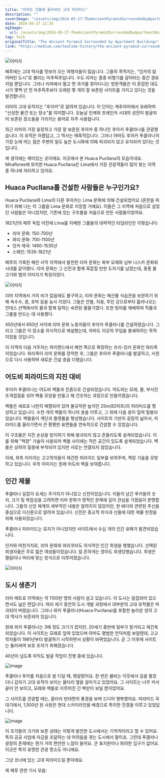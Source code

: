 ```yaml
---
title: "아파트 건물에 둘러싸인 고대 피라미드"
description: ""
coverImage: "/assets/img/2024-05-27-TheAncientPyramidSurroundedbyApartmentBuildings_0.png"
date: 2024-05-27 21:35
ogImage: 
  url: /assets/img/2024-05-27-TheAncientPyramidSurroundedbyApartmentBuildings_0.png
tag: Tech
originalTitle: "The Ancient Pyramid Surrounded by Apartment Buildings"
link: "https://medium.com/teatime-history/the-ancient-pyramid-surrounded-by-apartment-buildings-c3a787d010fb"
---
```



![이미지](/assets/img/2024-05-27-TheAncientPyramidSurroundedbyApartmentBuildings_0.png)

페루에는 고대 역사를 맛보러 오는 여행자들이 많습니다. 그들의 목적지는, "잉카의 잃어버린 도시"로 불리는 마추픽추입니다. 수도 리마는 종종 비행기를 갈아타는 중간 경유지일 뿐입니다. 그러나 리마에서 멀고 먼 과거를 찾아다니는 방문객들은 이 혼잡한 대도시가 몇백 년 전 마추픽추보다 오래된 몇 개의 잘 보존된 사이트를 가지고 있다는 것을 발견합니다.

리마의 고대 유적지는 "후아카"로 알려져 있습니다. 이 단어는 케추아어에서 유래하여 "신성한 물건 또는 장소"를 의미합니다. 오늘날 인케와 프레인카 시대의 성전이 발굴되어 보존된 장소들을 가리키는 용어로 자주 사용됩니다.

최근 리마의 가장 웅장하고 가장 잘 보존된 후아카 중 하나인 후아카 푸클라나를 관광했습니다. 이 유적은 아름답고, 그 역사는 매혹적입니다. 그러나 아마도 후아카 푸클라나의 가장 눈에 띄는 점은 주변의 밀도 높은 도시화에 의해 파괴되지 않고 유지되어 있다는 것입니다.

<div class="content-ad"></div>

제 생각에는 재미있는 곳이에요. 이곳에서 본 Huaca Pucllana의 모습이네요. Miraflores에 위치한 Huaca Pucllana은 Lima에서 가장 관광객들이 많이 찾는 지역 중 하나에 자리하고 있어요.

## Huaca Pucllana를 건설한 사람들은 누구인가요?

Huaca Pucllana와 Lima의 다른 후아카는 Lima 문화에 의해 건설되었어요 (혼란을 피하기 위해 나는 이 그룹을 Lima 문화로 지칭할 거예요). 이들은 그 지역에 처음으로 살았던 사람들은 아니었지만, 기존에 있는 구조물을 처음으로 만든 사람들이었어요.

1821년의 페루 독립 이전에 Lima를 지배한 그룹들의 대략적인 타임라인은 이렇습니다:

<div class="content-ad"></div>

- 리마 문화: 150-700년
- 와리 문화: 700-1100년
- 잉카 제국: 1460-1535년
- 스페인: 1535-1821년

페루의 가혹한 해안 사막 지역에서 발전한 리마 문화는 북부 모체와 남부 나스카 문화와 시대를 같이했다. 리마 문화는 그 신전과 함께 훅잡힐 만한 도자기를 남겼는데, 종종 물고기와 뱀의 이미지가 특징이었다.

![이미지](/assets/img/2024-05-27-TheAncientPyramidSurroundedbyApartmentBuildings_1.png)

리마 지역에서 거의 비가 없음에도 불구하고, 리마 문화는 해산물 식습관을 보완하기 위해 옥수수, 콩, 호박 등을 농사 지었다. 그들은 안뜰, 치용, 루린 강으로부터 흘러나오는 안데스 산맥에서의 물과 함께 일하는 숙련된 물줄기였다. 또한 텅아를 재배하여 직물과 그물을 만드는 데 사용했다.

<div class="content-ad"></div>

450년에서 650년 사이에 리마 문화 노동자들이 후아카 푸클라나를 건설하였습니다. 그리고 그들은 이 장소를 의식적으로 매설했는데, 아마도 이곳의 무덤을 봉쇄하려는 목적이었을 것입니다.

이 지역의 다음 거주자는 하이랜드에서 해안 쪽으로 확장하는 프리-잉카 문화인 와리족이었습니다. 와리족이 리마 문화를 장악한 후, 그들은 후아카 푸클라나를 발굴하고, 사원으로 다시 사용하며 새로운 건설 층을 더했습니다.

## 어도비 피라미드의 지진 대비

후아카 푸클라나는 어도비 벽돌과 진흙으로 건설되었습니다. 어도비는 모래, 물, 부서진 조개껍질을 섞어 벽돌 모양을 만들고 해 건조하는 과정으로 만들어졌습니다.

<div class="content-ad"></div>

벽돌은 세로로 나란히 배열되어 있어 불규칙한 높이인 25m(82피트)의 피라미드를 형성하고 있습니다. 수천 개의 벽돌이 하나의 층을 이루고, 그 위에 다음 층이 덮여 밀봉되었습니다. 벽돌들이 계단과 플랫폼을 형성했습니다. 사이트의 기반이 굉장히 넓어서, 피라미드를 올라가면서 큰 평평한 표면들을 연속적으로 건설할 수 있었습니다.

이 구조물은 지진 손상을 방지하기 위해 붕괴되지 않고 흔들리도록 설계되었습니다. 이를 위해 "책장" 기술이 사용되어 벽돌 사이에는 작은 공간이 있도록 설계되었습니다. 벽돌은 상하의 질층에 부착되어 있지만 서로는 연결되지 않았습니다.

아래, 좌측 이미지는 고고학자들이 재건한 피라미드 일부를 보여주며, 책장 기술을 모방하고 있습니다. 우측 이미지는 원래 아도비 벽을 보여줍니다.

## 인간 제물

<div class="content-ad"></div>

푸클라나 길잡이 요새는 주거지가 아니었고 신전이었습니다. 이들이 남긴 푸카들의 숫자, 크기 및 복잡성을 고려하면 리마 문화가 영적인 문제에 깊이 관심을 가졌음이 분명합니다. 그들의 신앙 체계의 세부적인 내용은 알려지지 않았지만, 한 바다와 관련된 주신을 중심으로 다신론으로 알려져 있습니다. 신전은 종교적 의식과 신들에 대한 제물 헌정을 위해 사용되었습니다.

푸클라나 피라미드는 묘지가 아니었지만 사이트에서 수십 개의 인간 유해가 발견되었습니다.

인카와 마찬가지로, 리마 문화와 와리쿠라도 의식적인 인간 희생을 행했습니다. 선택된 희생자들은 주로 젊은 여성들이었습니다. 덜 흔하게는 영아도 희생당했습니다. 희생은 찔림이나 머리에 맞는 방식으로 이루어졌습니다.

![이미지](/assets/img/2024-05-27-TheAncientPyramidSurroundedbyApartmentBuildings_2.png)

<div class="content-ad"></div>

## 도시 생존기

리마 메트로 지역에는 약 1100만 명의 사람이 살고 있습니다. 이 도시는 밀집되어 있으면서도 넓은 편입니다. 여러 세기 동안의 도시 개발 과정에서 대부분의 고대 유적물은 파괴되어 버렸습니다. 그러나 와카 푸클라나(Huaca Pucllana)를 포함한 놀라운 양의 고대 역사가 보존되어 있습니다.

원래 와카 푸클라나는 3배 정도 크기가 컸지만, 20세기 중반에 일부가 철거되고 재건축되었습니다. 이 사이트는 모래로 덮여 있었으며 아마도 평범한 언덕처럼 보일텐데, 고고학자들이 1981년부터 발굴하기 시작하면서 상황이 바뀌었습니다. 곧 그 이후에 사이트는 둘러싸여 보호 조치가 취해졌습니다.

40년이 넘도록 아직도 발굴 작업이 진행 중에 있습니다.

<div class="content-ad"></div>

![image](/assets/img/2024-05-27-TheAncientPyramidSurroundedbyApartmentBuildings_3.png)

푸클라나 푸카를 처음으로 발 디딜 때, 헷갈렸어요. 한 번은 붐비는 이웃에서 길을 돌았더니 갑자기 고대 유적이 보이는 울타리 옆을 걸어가고 있었어요. 그 사이트는 너무 커서 끝이 안 보이고, 모래와 벽돌로 이루어진 긴 벽만이 보일 뿐이었어요.

그 사이트를 관광할 때는, 울타리 반대편의 풍경을 보며 드디어 행복했어요. 피라미드 꼭대기에서, 1,500년 된 사원은 현대 스카이라인을 배경으로 특이한 전경을 이루고 있었답니다.

![image](/assets/img/2024-05-27-TheAncientPyramidSurroundedbyApartmentBuildings_4.png)

<div class="content-ad"></div>

이 조각들의 크기와 보존 상태는 이렇게 발전한 도시에서는 기적적이라고 할 수 있어요. 특히 공공 사업에 자금을 조달하는 데 어려움을 겪는 도시에서 말이죠. 그런데 푸클라나 광장의 존재에는 뭔가 거의 편안한 느낌이 들어요. 큰 표지판이나 화려한 입구가 없어요. 이곳은 특히 유명한 관광 명소도 아니에요.

그냥 코너에 있는 고대 피라미드일 뿐이에요.

제 페루 관련 기사 모음:
